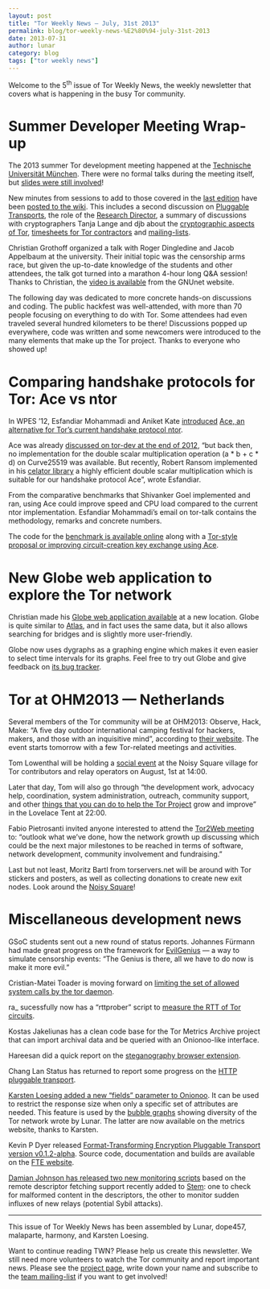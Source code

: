 ```yaml
---
layout: post
title: "Tor Weekly News — July, 31st 2013"
permalink: blog/tor-weekly-news-%E2%80%94-july-31st-2013
date: 2013-07-31
author: lunar
category: blog
tags: ["tor weekly news"]
---
```


Welcome to the 5<sup>th</sup> issue of Tor Weekly News, the weekly newsletter that covers what is happening in the busy Tor community.

# Summer Developer Meeting Wrap-up

The 2013 summer Tor development meeting happened at the [Technische Universität München](http://www.tum.de/). There were no formal talks during the meeting itself, but [slides were still involved](https://commons.wikimedia.org/wiki/File:050322-tumuenchen-parabeln.jpg)!

New minutes from sessions to add to those covered in the [last edition](https://blog.torproject.org/blog/tor-weekly-news-%E2%80%94-july-24th-2013) have been [posted to the wiki](https://trac.torproject.org/projects/tor/wiki/org/meetings/2013SummerDevMeeting). This includes a second discussion on [Pluggable Transports](https://trac.torproject.org/projects/tor/wiki/org/meetings/2013SummerDevMeeting/PluggableTransports1), the role of the [Research Director](https://trac.torproject.org/projects/tor/wiki/org/meetings/2013SummerDevMeeting/ResearchDirector), a summary of discussions with cryptographers Tanja Lange and djb about the [cryptographic aspects of Tor](https://trac.torproject.org/projects/tor/wiki/org/meetings/2013SummerDevMeeting/TorCrypto), [timesheets for Tor contractors](https://trac.torproject.org/projects/tor/wiki/org/meetings/2013SummerDevMeeting/Timesheets) and [mailing-lists](https://trac.torproject.org/projects/tor/wiki/org/meetings/2013SummerDevMeeting/MailingLists).

Christian Grothoff organized a talk with Roger Dingledine and Jacob Appelbaum at the university. Their initial topic was the censorship arms race, but given the up-to-date knowledge of the students and other attendees, the talk got turned into a marathon 4-hour long Q&A session! Thanks to Christian, the [video is available](https://gnunet.org/tor2013tum-video) from the GNUnet website.

The following day was dedicated to more concrete hands-on discussions and coding. The public hackfest was well-attended, with more than 70 people focusing on everything to do with Tor. Some attendees had even traveled several hundred kilometers to be there! Discussions popped up everywhere, code was written and some newcomers were introduced to the many elements that make up the Tor project. Thanks to everyone who showed up!

# Comparing handshake protocols for Tor: Ace vs ntor

In WPES ’12, Esfandiar Mohammadi and Aniket Kate [introduced](https://lists.torproject.org/pipermail/tor-dev/2012-August/003901.html) [Ace, an alternative for Tor’s current handshake protocol ntor](http://www.infsec.cs.uni-saarland.de/~mohammadi/paper/owake.pdf).

Ace was already [discussed on tor-dev at the end of 2012](https://lists.torproject.org/pipermail/tor-dev/2013-July/005163.html), “but back then, no implementation for the double scalar multiplication operation (a \* b + c \* d) on Curve25519 was available. But recently, Robert Ransom implemented in his [celator library](http://www.infsec.cs.uni-saarland.de/~mohammadi/ace/celator.tar.gz) a highly efficient double scalar multiplication which is suitable for our handshake protocol Ace”, wrote Esfandiar.

From the comparative benchmarks that Shivanker Goel implemented and ran, using Ace could improve speed and CPU load compared to the current ntor implementation. Esfandiar Mohammadi’s email on tor-talk contains the methodology, remarks and concrete numbers.

The code for the [benchmark is available online](http://www.infsec.cs.uni-saarland.de/~mohammadi/ace/ace-benchmarks.tar.gz) along with a [Tor-style proposal or improving circuit-creation key exchange using Ace](http://www.infsec.cs.uni-saarland.de/~mohammadi/ace/ace-handshake.txt).

# New Globe web application to explore the Tor network

Christian made his [Globe web application available](http://globe.rndm.de/) at a new location. Globe is quite similar to [Atlas](https://atlas.torproject.org), and in fact uses the same data, but it also allows searching for bridges and is slightly more user-friendly.

Globe now uses dygraphs as a graphing engine which makes it even easier to select time intervals for its graphs. Feel free to try out Globe and give feedback on [its bug tracker](https://github.com/makepanic/globe/issues).

# Tor at OHM2013 — Netherlands

Several members of the Tor community will be at OHM2013: Observe, Hack, Make: “A five day outdoor international camping festival for hackers, makers, and those with an inquisitive mind”, according to [their website](https://ohm2013.org/). The event starts tomorrow with a few Tor-related meetings and activities.

Tom Lowenthal will be holding a [social event](https://program.ohm2013.org/event/307.html) at the Noisy Square village for Tor contributors and relay operators on August, 1st at 14:00.

Later that day, Tom will also go through “the development work, advocacy help, coordination, system administration, outreach, community support, and other [things that you can do to help the Tor Project](https://program.ohm2013.org/event/305.html) grow and improve” in the Lovelace Tent at 22:00.

Fabio Pietrosanti invited anyone interested to attend the [Tor2Web meeting](https://program.ohm2013.org/event/256.html) to: “outlook what we’ve done, how the network growth up discussing which could be the next major milestones to be reached in terms of software, network development, community involvement and fundraising.”

Last but not least, Moritz Bartl from torservers.net will be around with Tor stickers and posters, as well as collecting donations to create new exit nodes. Look around the [Noisy Square](https://noisysquare.com/)!

# Miscellaneous development news

GSoC students sent out a new round of status reports. Johannes Fürmann had made great progress on the framework for [EvilGenius](https://lists.torproject.org/pipermail/tor-dev/2013-July/005179.html) — a way to simulate censorship events: “The Genius is there, all we have to do now is make it more evil.”

Cristian-Matei Toader is moving forward on [limiting the set of allowed system calls by the tor daemon](https://lists.torproject.org/pipermail/tor-dev/2013-July/005180.html).

ra\_ sucessfully now has a “rttprober” script to [measure the RTT of Tor circuits](https://lists.torproject.org/pipermail/tor-dev/2013-July/005181.html).

Kostas Jakeliunas has a clean code base for the Tor Metrics Archive project that can import archival data and be queried with an Onionoo-like interface.

Hareesan did a quick report on the [steganography browser extension](https://lists.torproject.org/pipermail/tor-dev/2013-July/005185.html).

Chang Lan Status has returned to report some progress on the [HTTP pluggable transport](https://lists.torproject.org/pipermail/tor-dev/2013-July/005193.html).

[Karsten Loesing added a new “fields” parameter to Onionoo](https://gitweb.torproject.org/onionoo.git/commit/1c1dfa48). It can be used to restrict the response size when only a specific set of attributes are needed. This feature is used by the [bubble graphs](https://metrics.torproject.org/bubbles.html) showing diversity of the Tor network wrote by Lunar. The latter are now available on the metrics website, thanks to Karsten.

Kevin P Dyer released [Format-Transforming Encryption Pluggable Transport version v0.1.2-alpha](https://lists.torproject.org/pipermail/tor-dev/2013-July/005194.html). Source code, documentation and builds are available on the [FTE website](https://kpdyer.com/fte/).

[Damian Johnson has released two new monitoring scripts](https://lists.torproject.org/pipermail/tor-dev/2013-July/005209.html) based on the remote descriptor fetching support recently added to [Stem](https://stem.torproject.org/): one to check for malformed content in the descriptors, the other to monitor sudden influxes of new relays (potential Sybil attacks).

* * *

This issue of Tor Weekly News has been assembled by Lunar, dope457, malaparte, harmony, and Karsten Loesing.

Want to continue reading TWN? Please help us create this newsletter. We still need more volunteers to watch the Tor community and report important news. Please see the [project page](https://trac.torproject.org/projects/tor/wiki/TorWeeklyNews), write down your name and subscribe to the [team mailing-list](https://lists.torproject.org/cgi-bin/mailman/listinfo/news-team) if you want to get involved!

